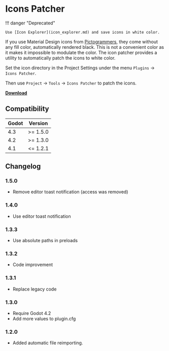 # Icons Patcher

!!! danger "Deprecated"

    Use [Icon Explorer](icon_explorer.md) and save icons in white color.

If you use Material Design icons from [Pictogrammers](https://pictogrammers.com/library/mdi/), they come without any fill color, automatically rendered black. This is not a convenient color as it makes it impossible to modulate the color. The icon patcher provides a utility to automatically patch the icons to white color.

Set the icon directory in the Project Settings under the menu `Plugins` -> `Icons Patcher`.

Then use `Project` -> `Tools` -> `Icons Patcher` to patch the icons.

[**Download**](https://github.com/kenyoni-software/godot-addons/releases)

## Compatibility

| Godot | Version  |
|-------|----------|
| 4.3   | >= 1.5.0 |
| 4.2   | >= 1.3.0 |
| 4.1   | <= 1.2.1 |

## Changelog

### 1.5.0

- Remove editor toast notification (access was removed)

### 1.4.0

- Use editor toast notification

### 1.3.3

- Use absolute paths in preloads

### 1.3.2

- Code improvement

### 1.3.1

- Replace legacy code

### 1.3.0

- Require Godot 4.2
- Add more values to plugin.cfg

### 1.2.0

- Added automatic file reimporting.
